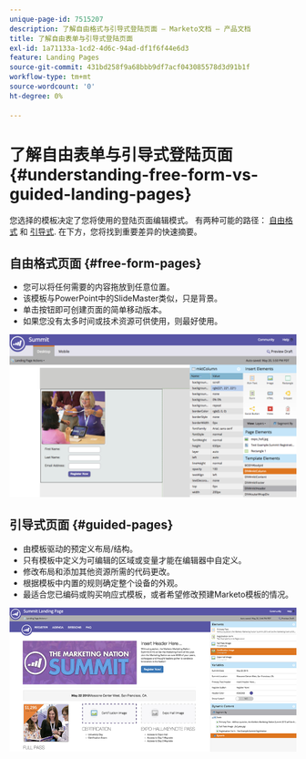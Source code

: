 ```yaml
---
unique-page-id: 7515207
description: 了解自由格式与引导式登陆页面 — Marketo文档 — 产品文档
title: 了解自由表单与引导式登陆页面
exl-id: 1a71133a-1cd2-4d6c-94ad-df1f6f44e6d3
feature: Landing Pages
source-git-commit: 431bd258f9a68bbb9df7acf043085578d3d91b1f
workflow-type: tm+mt
source-wordcount: '0'
ht-degree: 0%

---
```


# 了解自由表单与引导式登陆页面 {#understanding-free-form-vs-guided-landing-pages}

您选择的模板决定了您将使用的登陆页面编辑模式。 有两种可能的路径： [自由格式](/help/marketo/product-docs/demand-generation/landing-pages/free-form-landing-pages/create-a-free-form-landing-page.md) 和 [引导式](/help/marketo/product-docs/demand-generation/landing-pages/guided-landing-pages/create-a-guided-landing-page.md). 在下方，您将找到重要差异的快速摘要。

## 自由格式页面 {#free-form-pages}

* 您可以将任何需要的内容拖放到任意位置。
* 该模板与PowerPoint中的SlideMaster类似，只是背景。
* 单击按钮即可创建页面的简单移动版本。
* 如果您没有太多时间或技术资源可供使用，则最好使用。

![](assets/image2015-5-20-17-3a50-3a53.png)

## 引导式页面 {#guided-pages}

* 由模板驱动的预定义布局/结构。
* 只有模板中定义为可编辑的区域或变量才能在编辑器中自定义。
* 修改布局和添加其他资源所需的代码更改。
* 根据模板中内置的规则确定整个设备的外观。
* 最适合您已编码或购买响应式模板，或者希望修改预建Marketo模板的情况。

![](assets/two-1.png)
